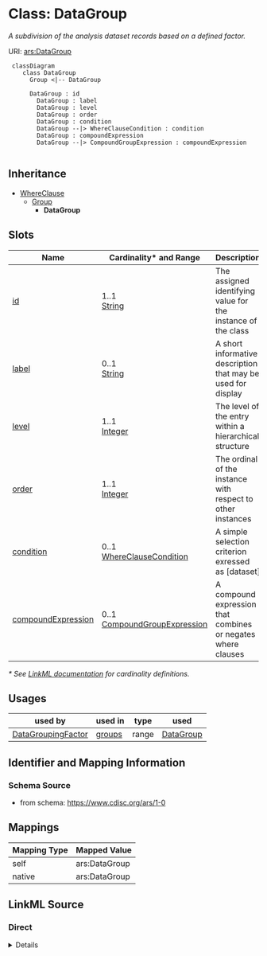 # Class: DataGroup

_A subdivision of the analysis dataset records based on a defined factor._




URI: [ars:DataGroup](https://www.cdisc.org/ars/1-0/DataGroup)




```mermaid
 classDiagram
    class DataGroup
      Group <|-- DataGroup

      DataGroup : id
        DataGroup : label
        DataGroup : level
        DataGroup : order
        DataGroup : condition
        DataGroup --|> WhereClauseCondition : condition
        DataGroup : compoundExpression
        DataGroup --|> CompoundGroupExpression : compoundExpression
        
```




## Inheritance
* [WhereClause](WhereClause.md)
    * [Group](Group.md)
        * **DataGroup**



## Slots

| Name | Cardinality* and Range | Description | Inheritance |
| ---  | --- | --- | --- |
| [id](id.md) | 1..1 <br/> [String](String.md) | The assigned identifying value for the instance of the class | [Group](Group.md) |
| [label](label.md) | 0..1 <br/> [String](String.md) | A short informative description that may be used for display | [Group](Group.md) |
| [level](level.md) | 1..1 <br/> [Integer](Integer.md) | The level of the entry within a hierarchical structure | [WhereClause](WhereClause.md) |
| [order](order.md) | 1..1 <br/> [Integer](Integer.md) | The ordinal of the instance with respect to other instances | [WhereClause](WhereClause.md) |
| [condition](condition.md) | 0..1 <br/> [WhereClauseCondition](WhereClauseCondition.md) | A simple selection criterion exressed as [dataset] | [WhereClause](WhereClause.md) |
| [compoundExpression](compoundExpression.md) | 0..1 <br/> [CompoundGroupExpression](CompoundGroupExpression.md) | A compound expression that combines or negates where clauses | [WhereClause](WhereClause.md) |

_* See [LinkML documentation](https://linkml.io/linkml/schemas/slots.html#slot-cardinality) for cardinality definitions._




## Usages

| used by | used in | type | used |
| ---  | --- | --- | --- |
| [DataGroupingFactor](DataGroupingFactor.md) | [groups](groups.md) | range | [DataGroup](DataGroup.md) |






## Identifier and Mapping Information







### Schema Source


* from schema: https://www.cdisc.org/ars/1-0





## Mappings

| Mapping Type | Mapped Value |
| ---  | ---  |
| self | ars:DataGroup |
| native | ars:DataGroup |





## LinkML Source

<!-- TODO: investigate https://stackoverflow.com/questions/37606292/how-to-create-tabbed-code-blocks-in-mkdocs-or-sphinx -->

### Direct

<details>
```yaml
name: DataGroup
description: A subdivision of the analysis dataset records based on a defined factor.
from_schema: https://www.cdisc.org/ars/1-0
rank: 1000
is_a: Group

```
</details>

### Induced

<details>
```yaml
name: DataGroup
description: A subdivision of the analysis dataset records based on a defined factor.
from_schema: https://www.cdisc.org/ars/1-0
rank: 1000
is_a: Group
attributes:
  id:
    name: id
    description: The assigned identifying value for the instance of the class.
    from_schema: https://www.cdisc.org/ars/1-0
    rank: 1000
    identifier: true
    alias: id
    owner: DataGroup
    domain_of:
    - ReportingEvent
    - ReferenceDocument
    - TerminologyExtension
    - SponsorTerm
    - AnalysisOutputCategorization
    - AnalysisOutputCategory
    - AnalysisSet
    - DataSubset
    - GroupingFactor
    - Group
    - AnalysisMethod
    - Operation
    - ReferencedOperationRelationship
    - Analysis
    - DisplaySubSection
    - Output
    - OutputDisplay
    range: string
    required: true
  label:
    name: label
    description: A short informative description that may be used for display.
    from_schema: https://www.cdisc.org/ars/1-0
    rank: 1000
    alias: label
    owner: DataGroup
    domain_of:
    - NamedObject
    - AnalysisOutputCategorization
    - AnalysisOutputCategory
    - AnalysisSet
    - DataSubset
    - GroupingFactor
    - Group
    - PageRef
    range: string
  level:
    name: level
    description: The level of the entry within a hierarchical structure.
    comments:
    - 1 is the top level.
    from_schema: https://www.cdisc.org/ars/1-0
    rank: 1000
    alias: level
    owner: DataGroup
    domain_of:
    - OrderedListItem
    - WhereClause
    range: integer
    required: true
  order:
    name: order
    description: The ordinal of the instance with respect to other instances.
    from_schema: https://www.cdisc.org/ars/1-0
    rank: 1000
    alias: order
    owner: DataGroup
    domain_of:
    - OrderedListItem
    - WhereClause
    - Operation
    - OrderedGroupingFactor
    - OrderedDisplay
    - OrderedDisplaySubSection
    range: integer
    required: true
  condition:
    name: condition
    description: A simple selection criterion exressed as [dataset].[variable] [comparator]
      [value(s)]
    from_schema: https://www.cdisc.org/ars/1-0
    rank: 1000
    alias: condition
    owner: DataGroup
    domain_of:
    - WhereClause
    range: WhereClauseCondition
  compoundExpression:
    name: compoundExpression
    description: A compound expression that combines or negates where clauses.
    from_schema: https://www.cdisc.org/ars/1-0
    rank: 1000
    alias: compoundExpression
    owner: DataGroup
    domain_of:
    - WhereClause
    range: CompoundGroupExpression

```
</details>